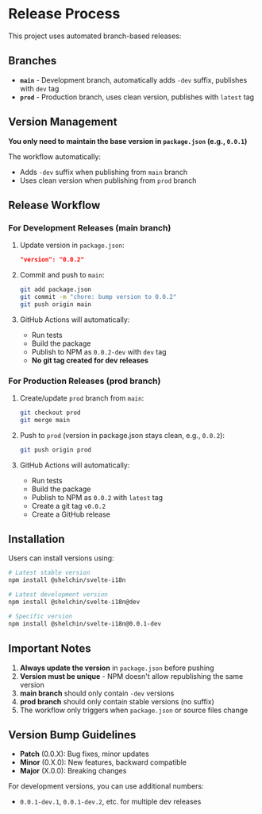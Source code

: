 # Release Process

This project uses automated branch-based releases:

## Branches

- **`main`** - Development branch, automatically adds `-dev` suffix, publishes with `dev` tag
- **`prod`** - Production branch, uses clean version, publishes with `latest` tag

## Version Management

**You only need to maintain the base version in `package.json` (e.g., `0.0.1`)**

The workflow automatically:

- Adds `-dev` suffix when publishing from `main` branch
- Uses clean version when publishing from `prod` branch

## Release Workflow

### For Development Releases (main branch)

1. Update version in `package.json`:

   ```json
   "version": "0.0.2"
   ```

2. Commit and push to `main`:

   ```bash
   git add package.json
   git commit -m "chore: bump version to 0.0.2"
   git push origin main
   ```

3. GitHub Actions will automatically:
   - Run tests
   - Build the package
   - Publish to NPM as `0.0.2-dev` with `dev` tag
   - **No git tag created for dev releases**

### For Production Releases (prod branch)

1. Create/update `prod` branch from `main`:

   ```bash
   git checkout prod
   git merge main
   ```

2. Push to `prod` (version in package.json stays clean, e.g., `0.0.2`):

   ```bash
   git push origin prod
   ```

3. GitHub Actions will automatically:
   - Run tests
   - Build the package
   - Publish to NPM as `0.0.2` with `latest` tag
   - Create a git tag `v0.0.2`
   - Create a GitHub release

## Installation

Users can install versions using:

```bash
# Latest stable version
npm install @shelchin/svelte-i18n

# Latest development version
npm install @shelchin/svelte-i18n@dev

# Specific version
npm install @shelchin/svelte-i18n@0.0.1-dev
```

## Important Notes

1. **Always update the version** in `package.json` before pushing
2. **Version must be unique** - NPM doesn't allow republishing the same version
3. **main branch** should only contain `-dev` versions
4. **prod branch** should only contain stable versions (no suffix)
5. The workflow only triggers when `package.json` or source files change

## Version Bump Guidelines

- **Patch** (0.0.X): Bug fixes, minor updates
- **Minor** (0.X.0): New features, backward compatible
- **Major** (X.0.0): Breaking changes

For development versions, you can use additional numbers:

- `0.0.1-dev.1`, `0.0.1-dev.2`, etc. for multiple dev releases
